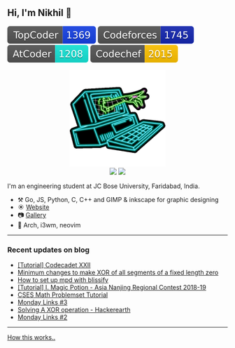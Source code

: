 ## Hi, I'm Nikhil :wave: 
 [![Topcoder](assets/badges/topcoder.svg)](https://topcoder.com/members/nikhil1_raghav) [![Codeforces](assets/badges/codeforces.svg)](https://codeforces.com/profile/nikhil1_raghav) [![Atcoder](assets/badges/atcoder.svg)](https://atcoder.jp/users/nikhil1_raghav) [![Codechef](assets/badges/codechef.svg)](https://codechef.com/users/nikhil1_raghav)
 <p align="center">
 <a href="https://nikhilraghav.codes">
  <img src="assets/giphy.gif", width="auto", height="220" title="Credit to dianapietrzyk for this gif",/> <br>
  </a>
  <img src="https://github-readme-stats.vercel.app/api?username=nikhil1raghav&show_icons=true&hide_border=true&count_private=true&theme=tokyonight&include_all_commits=true", width="400"/>
  <img src="https://github-readme-stats.vercel.app/api/top-langs/?username=nikhil1raghav&layout=compact&theme=tokyonight&hide_border=true", width="325"/> <br>
  </p>

I'm an engineering student at JC Bose University, Faridabad, India.

- :hammer_and_pick: Go, JS, Python, C, C++ and GIMP & inkscape for graphic designing
- :sunny: [Website](https://raghavnikhil.com)
- :camera: [Gallery](https://gallery.raghavnikhil.com)
- :seedling: Arch, i3wm, neovim

---

### Recent updates on blog
<!-- blog starts -->
* [[Tutorial] Codecadet XXII](https://raghavnikhil.com/posts/codecadet-xxii-editorial/)
* [Minimum changes to make XOR of all segments of a fixed length zero](https://raghavnikhil.com/posts/subarray-xor-zero/)
* [How to set up mpd with blissify](https://raghavnikhil.com/posts/mpd-with-bliss/)
* [[Tutorial] I. Magic Potion - Asia Nanjing Regional Contest 2018-19](https://raghavnikhil.com/posts/magic-potion/)
* [CSES Math Problemset Tutorial](https://raghavnikhil.com/posts/cses-math/)
* [Monday Links #3](https://raghavnikhil.com/posts/links3/)
* [Solving A XOR operation - Hackerearth](https://raghavnikhil.com/posts/xor-operation/)
* [Monday Links #2](https://raghavnikhil.com/posts/links2/)
<!-- blog ends -->
---
[How this works..](https://raghavnikhil.com/posts/selfupdate/)


